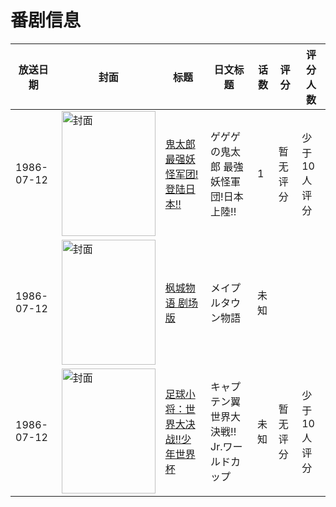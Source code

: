 # 番剧信息

|放送日期|封面|标题|日文标题|话数|评分|评分人数|
|---|---|---|---|---|---|---|
|1986-07-12|<img src="https://lain.bgm.tv/pic/cover/c/33/14/211095_kNU3Z.jpg" alt="封面" style="width:150px;height:200px;object-fit:cover;">|[鬼太郎 最强妖怪军团!登陆日本!!](https://bangumi.tv/subject/211095)|ゲゲゲの鬼太郎 最強妖怪軍団!日本上陸!!|1|暂无评分|少于10人评分|
|1986-07-12|<img src="https://lain.bgm.tv/pic/cover/c/28/db/311734_Hhr0e.jpg" alt="封面" style="width:150px;height:200px;object-fit:cover;">|[枫城物语 剧场版](https://bangumi.tv/subject/311734)|メイプルタウン物語|未知|||
|1986-07-12|<img src="https://lain.bgm.tv/pic/cover/c/5b/c8/312258_984P9.jpg" alt="封面" style="width:150px;height:200px;object-fit:cover;">|[足球小将：世界大决战!!少年世界杯](https://bangumi.tv/subject/312258)|キャプテン翼 世界大決戦!! Jr.ワールドカップ|未知|暂无评分|少于10人评分|
